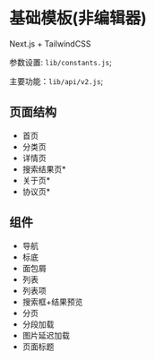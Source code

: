 # 基础模板(非编辑器)

Next.js + TailwindCSS

参数设置: `lib/constants.js`;

主要功能：`lib/api/v2.js`;

## 页面结构

- 首页
- 分类页
- 详情页
- 搜索结果页\*
- 关于页\*
- 协议页\*

## 组件

- 导航
- 标底
- 面包屑
- 列表
- 列表项
- 搜索框+结果预览
- 分页
- 分段加载
- 图片延迟加载
- 页面标题
